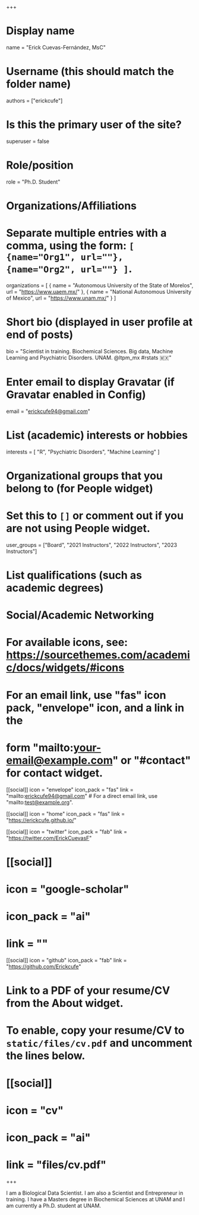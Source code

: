 +++
# Display name
name = "Erick Cuevas-Fernández, MsC"

# Username (this should match the folder name)
authors = ["erickcufe"]

# Is this the primary user of the site?
superuser = false

# Role/position
role = "Ph.D. Student"

# Organizations/Affiliations
#   Separate multiple entries with a comma, using the form: `[ {name="Org1", url=""}, {name="Org2", url=""} ]`.
organizations = [ { name = "Autonomous University of the State of Morelos", url = "https://www.uaem.mx/" }, { name = "National Autonomous University of Mexico", url = "https://www.unam.mx/" } ]

# Short bio (displayed in user profile at end of posts)
bio = "Scientist in training. Biochemical Sciences. Big data, Machine Learning and Psychiatric Disorders. UNAM. @ltpm_mx #rstats 🇲🇽"

# Enter email to display Gravatar (if Gravatar enabled in Config)
email = "erickcufe94@gmail.com"

# List (academic) interests or hobbies
interests = [
  "R",
  "Psychiatric Disorders",
  "Machine Learning"
]

# Organizational groups that you belong to (for People widget)
#   Set this to `[]` or comment out if you are not using People widget.
user_groups = ["Board", "2021 Instructors", "2022 Instructors", "2023 Instructors"]

# List qualifications (such as academic degrees)
# Social/Academic Networking
# For available icons, see: https://sourcethemes.com/academic/docs/widgets/#icons
#   For an email link, use "fas" icon pack, "envelope" icon, and a link in the
#   form "mailto:your-email@example.com" or "#contact" for contact widget.

[[social]]
  icon = "envelope"
  icon_pack = "fas"
  link = "mailto:erickcufe94@gmail.com"  # For a direct email link, use "mailto:test@example.org".

[[social]]
  icon = "home"
  icon_pack = "fas"
  link = "https://erickcufe.github.io/"

[[social]]
  icon = "twitter"
  icon_pack = "fab"
  link = "https://twitter.com/ErickCuevasF"

# [[social]]
#   icon = "google-scholar"
#   icon_pack = "ai"
#   link = ""

[[social]]
  icon = "github"
  icon_pack = "fab"
  link = "https://github.com/Erickcufe"

# Link to a PDF of your resume/CV from the About widget.
# To enable, copy your resume/CV to `static/files/cv.pdf` and uncomment the lines below.
# [[social]]
#   icon = "cv"
#   icon_pack = "ai"
#   link = "files/cv.pdf"

+++

I am a Biological Data Scientist. I am also a Scientist and Entrepreneur in training. I have a Masters degree in Biochemical Sciences at UNAM and I am currently a Ph.D. student at UNAM.
